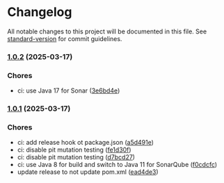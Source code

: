 # Changelog

All notable changes to this project will be documented in this file. See [standard-version](https://github.com/conventional-changelog/standard-version) for commit guidelines.

### [1.0.2](https://github.com/kedmison/hive-hdr-udaf/compare/v1.0.1...v1.0.2) (2025-03-17)


### Chores

* ci: use Java 17 for Sonar ([3e6bd4e](https://github.com/kedmison/hive-hdr-udaf/commit/3e6bd4e607faaf4f0479a47d7e2da6a30ade725e))

### [1.0.1](https://github.com/kedmison/hive-hdr-udaf/compare/v0.5.0...v1.0.1) (2025-03-17)


### Chores

* ci: add release hook ot package.json ([a5d491e](https://github.com/kedmison/hive-hdr-udaf/commit/a5d491e9fb2d1ad3928a83a92ee33be788b70987))
* ci: disable pit mutation testing ([fe1d30f](https://github.com/kedmison/hive-hdr-udaf/commit/fe1d30f81e4cf8f1121f2408b961c73376388a3a))
* ci: disable pit mutation testing ([d7bcd27](https://github.com/kedmison/hive-hdr-udaf/commit/d7bcd2760a9ee9c979d09d9372e70a66d9242c39))
* ci: use Java 8 for build and switch to Java 11 for SonarQube ([f0cdcfc](https://github.com/kedmison/hive-hdr-udaf/commit/f0cdcfc9592f301c65cfbac36fce9936871385b3))
* update release to not update pom.xml ([ead4de3](https://github.com/kedmison/hive-hdr-udaf/commit/ead4de31ffbb2d6124075a7e70e433d89a084f86))
